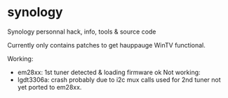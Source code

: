 # synology
Synology personnal hack, info, tools &amp; source code

Currently only contains patches to get hauppauge WinTV functional.

Working:
- em28xx: 1st tuner detected & loading firmware ok
Not working:
- lgdt3306a: crash probably due to i2c mux calls used for 2nd tuner not yet ported to em28xx.
